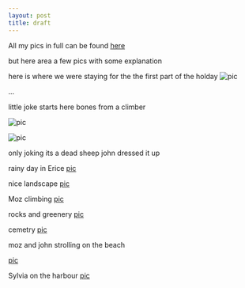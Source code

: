 ```yaml
---
layout: post
title: draft
---
```


All my pics in full can be found [here](https://plus.google.com/_/notifications/ngemlink?&emid=CLC9zZnM9sQCFemWQgod4GsASQ&path=%2Fphotos%2F117286870048126533192%2Falbums%2F6137669797135997761%3Fgpinv%3DAMIXal-TKvBGD2raXhTKNaxVJInmP0zzG5dCHoYf3ay0xAWqPtOkusDEQmN51iITraPUVaPixwwQ9Ra0Lijjdsr0qiMZ-eyAh5DlzXwDvMmkXBNpTeUOIvs&dt=1429041973525&uob=8)

but here area a few pics with some explanation


here is where we were staying for the the first part of the holday
![pic](https://lh3.googleusercontent.com/S3Lynem5Oh8EyRzVrgRhxWS-4Tq5R90YpkD8FZLQz4M=w236-h177-p-no)
	


...

little joke starts here
bones from a climber


![pic](https://lh3.googleusercontent.com/-tQLEbHsMm0k/VS1iX1G8d7I/AAAAAAAAAis/u1vPOcMHwCk/w237-h177-p-no/IMG_20150304_164733.jpg)

![pic](https://lh3.googleusercontent.com/-pY_D75pTM-k/VS1iqLqtypI/AAAAAAAAAis/FhKKYhJR7G4/w152-h201-p-no/IMG_20150304_165035.jpg)

only joking
its a dead sheep john dressed it up


rainy day in Erice
[pic](https://lh3.googleusercontent.com/-vfdFIlXtDsc/VS1ijyIVY3I/AAAAAAAAAis/BdP6wbNRk4o/w269-h201-p-no/IMG_20150306_135656.jpg)


nice landscape
[pic](https://lh3.googleusercontent.com/-GRaMdiZSxyo/VS1i-2gnJUI/AAAAAAAAAis/j326LRHn_aw/w270-h201-p-no/IMG_20150307_105417.jpg)

Moz climbing 
[pic](https://lh3.googleusercontent.com/-Vu06E_E8IKg/VS1jPB8SF8I/AAAAAAAAAis/PO4ALGaPnHM/w269-h201-p-no/IMG_20150307_113734.jpg)

rocks and greenery
[pic](https://lh3.googleusercontent.com/-ZC7dFP9ysec/VS1jUDHpkDI/AAAAAAAAAis/IMaJM7ZwwV8/w152-h201-p-no/IMG_20150307_113934.jpg)


cemetry
[pic](https://lh3.googleusercontent.com/-23B9AVVmN-c/VS1jfS2HX9I/AAAAAAAAAis/hhWU4MOr1Sk/w282-h211-p-no/IMG_20150310_144025.jpg)


moz and john strolling on the beach

[pic](https://lh3.googleusercontent.com/-nVBi0By8mdU/VS1jsZ-PDBI/AAAAAAAAAis/cx7fMIOVYsk/w269-h201-p-no/IMG_20150310_144744.jpg)


Sylvia on the harbour
[pic](https://lh3.googleusercontent.com/-liYOZ8cm2A8/VS1kAH8fykI/AAAAAAAAAis/cUuGn84H_jc/w146-h193-p-no/IMG_20150317_131909.jpg)









